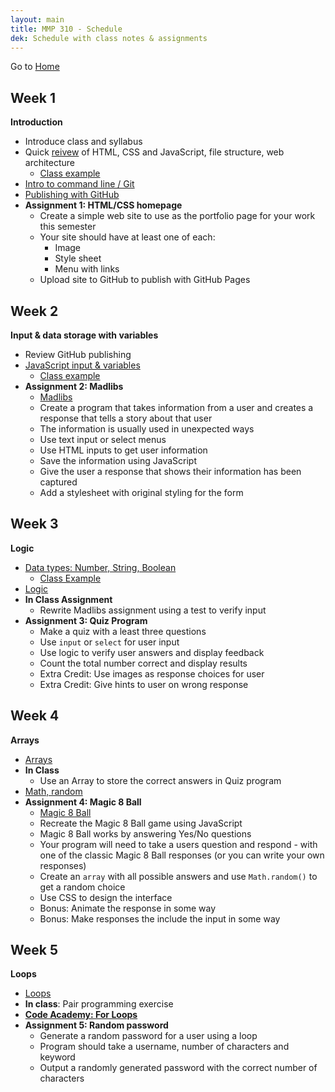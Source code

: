 ```yaml
---
layout: main
title: MMP 310 - Schedule
dek: Schedule with class notes & assignments
---
```


Go to [Home](index.html)

## Week 1
**Introduction**
- Introduce class and syllabus
- Quick [reivew](week1/) of HTML, CSS and JavaScript, file structure, web architecture
	- [Class example](week1/review/)
- [Intro to command line / Git](week1/git.html)
- [Publishing with GitHub](week1/github.html)
- **Assignment 1: HTML/CSS homepage**
	- Create a simple web site to use as the portfolio page for your work this semester
	- Your site should have at least one of each:
		- Image
		- Style sheet
		- Menu with links
	- Upload site to GitHub to publish with GitHub Pages

## Week 2
**Input & data storage with variables**
- Review GitHub publishing
- [JavaScript input & variables](week2/)
	- [Class example](week2/input/)
- **Assignment 2: Madlibs**
	- [Madlibs](https://en.wikipedia.org/wiki/Mad_Libs)
	- Create a program that takes information from a user and creates a response that tells a story about that user
	- The information is usually used in unexpected ways
	- Use text input or select menus
	- Use HTML inputs to get user information
	- Save the information using JavaScript
	- Give the user a response that shows their information has been captured
	- Add a stylesheet with original styling for the form



## Week 3
**Logic**
- [Data types: Number, String, Boolean](week3/)
	- [Class Example](https://owenbmcc.github.io/classwork310/input_2/)
- [Logic](week3/logic.html)
- **In Class Assignment**
	- Rewrite Madlibs assignment using a test to verify input
- **Assignment 3: Quiz Program**
	- Make a quiz with a least three questions
	- Use `input` or `select` for user input
	- Use logic to verify user answers and display feedback
	- Count the total number correct and display results
	- Extra Credit: Use images as response choices for user
	- Extra Credit: Give hints to user on wrong response

## Week 4
**Arrays**
- [Arrays](week4/array.html)
- **In Class**
	- Use an Array to store the correct answers in Quiz program
- [Math, random](week4/random.html)
- **Assignment 4: Magic 8 Ball**
	- [Magic 8 Ball](https://en.wikipedia.org/wiki/Magic_8-Ball)
	- Recreate the Magic 8 Ball game using JavaScript
	- Magic 8 Ball works by answering Yes/No questions
	- Your program will need to take a users question and respond - with one of the classic Magic 8 Ball responses (or you can write your own responses)
	- Create an `array` with all possible answers and use `Math.random()` to get a random choice
	- Use CSS to design the interface
	- Bonus: Animate the response in some way
	- Bonus: Make responses the include the input in some way

## Week 5
**Loops**
- [Loops](week5/loops.html)
- **In class**: Pair programming exercise
- **[Code Academy: For Loops](https://www.codecademy.com/courses/javascript-beginner-en-NhsaT/0/1)**
- **Assignment 5: Random password**
	- Generate a random password for a user using a loop
	- Program should take a username, number of characters and keyword
	- Output a randomly generated password with the correct number of characters

<!-- 

more git

loops
random password generator w parameters

functions
- timer

dom/events
- kind of already did this with input
- task list

time
- twitter style blog

jquery
- blah

objects

json


week5.2 -- else if -- compound comparisons (&& ||)

- concepts - data, logic, loops, arrays, functions, objects 
- js stuff - dom, events, api/json

loops
dom
events!
objects
jquery
apis
canvas drawing
animation
threejs?
game?
libraries?

seriously need to rework this stuff...
- no d3 no more p5 stuff
- maybe another game engine...
- maybe three.js
- need to think about order...
	- data, logic, loops, arrays, function, objects - 
	- data, logic, functions, loops, arrays, objects - 
	- data, arrays, logic, loops, functions, 
	- data, logic, arrays, loops, functions, 
- assignments
	- madlibs
		- input, dom, variables, functions
	- magic 8 ball
		- input, array
	- quiz show
		- input, logic, [array]
	- timer
		- return function
	- password generato
		- loop
	- user style page
	- twitter
	- task list
	- interactive animation
	- sol lewitt drawing
	- json thing
	- interactive video
	- hangman
	- memory game
	- 
	

-->
